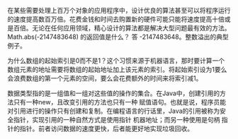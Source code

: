 在某些需要处理上百万个对象的应用程序中，设计优良的算法甚至可以将程序运行的速度提高数百万倍。花费金钱和时间去购置新的硬件可能只能将速度提高十倍或是百倍。无论在任何应用领域，精心设计的算法都是解决大型问题最有效的方法。
Math.abs(-2147483648) 的返回值是什么？
答 -2147483648。整数溢出的典型例子。

为什么数组的起始索引是0而不是1？这个习惯来源于机器语言，那时要计算一个数组元素的地址需要将数组的起始地址加上该元素的索引。将起始索引设为1要么会浪费数组的第一个元素的空间，要么会花费额外的时间来将索引减1。

数据类型指的是一组值和一组对这些值的操作的集合。在Java中，创建引用的方法只有一种new，且改变引用的方法也只有一种  赋值语句。也就是说，程序员能对引用进行的操作只有创建和复制。在编程语言的行话里，Java的引用被称为安全指针，实现引用的一种自然方式是使用指针  机器地址；而另一种使用是句柄  指针的指针。前者访问数据的速度更快，后者能更好地实现垃圾回收。

